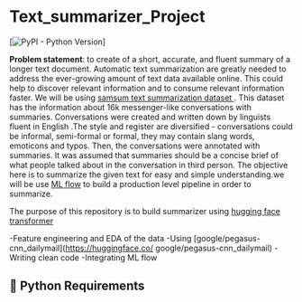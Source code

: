 # Text_summarizer_Project
[![PyPI - Python Version](https://img.shields.io/pypi/pyversions/zenml)]

**Problem statement**: to create of a short, accurate, and fluent summary of a longer text document. Automatic text summarization are greatly needed to address the ever-growing amount of text data available online. This could help to discover relevant information and to consume relevant information faster. We will be using [samsum text summarization dataset ](https://huggingface.co/datasets/samsum). This dataset has the information about 16k messenger-like conversations with summaries. Conversations were created and written down by linguists fluent in English .The style and register are diversified - conversations could be informal, semi-formal or formal, they may contain slang words, emoticons and typos. Then, the conversations were annotated with summaries. It was assumed that summaries should be a concise brief of what people talked about in the conversation in third person. The objective here is to summarize the given text for easy and simple understanding.we will be use [ML flow](https://mlflow.org/) to build a production level pipeline in order to summarize.


The purpose of this repository is to build summarizer using [hugging face transformer](https://huggingface.co/docs/transformers/index)

  -Feature engineering and EDA of the data
  -Using [google/pegasus-cnn_dailymail](https://huggingface.co/  google/pegasus-cnn_dailymail)
  -Writing clean code
  -Integrating ML flow


## :lion: Python Requirements